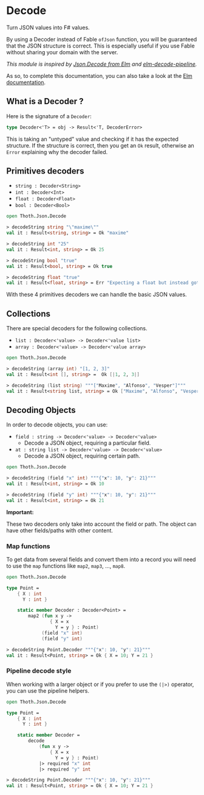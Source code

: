 # Decode

Turn JSON values into F# values.

By using a Decoder instead of Fable `ofJson` function, you will be guaranteed that the JSON structure is correct.
This is especially useful if you use Fable without sharing your domain with the server.

*This module is inspired by [Json.Decode from Elm](http://package.elm-lang.org/packages/elm-lang/core/latest/Json-Decode)
and [elm-decode-pipeline](http://package.elm-lang.org/packages/NoRedInk/elm-decode-pipeline/latest).*

As so, to complete this documentation, you can also take a look at the [Elm documentation](https://guide.elm-lang.org/interop/json.html).

## What is a Decoder ?

Here is the signature of a `Decoder`:

```fsharp
type Decoder<'T> = obj -> Result<'T, DecoderError>
```

This is taking an "untyped" value and checking if it has the expected structure. If the structure is correct,
then you get an `Ok` result, otherwise an `Error` explaining why the decoder failed.

## Primitives decoders

- `string : Decoder<String>`
- `int : Decoder<Int>`
- `float : Decoder<Float>`
- `bool : Decoder<Bool>`

```fsharp
open Thoth.Json.Decode

> decodeString string "\"maxime\""
val it : Result<string, string> = Ok "maxime"

> decodeString int "25"
val it : Result<int, string> = Ok 25

> decodeString bool "true"
val it : Result<bool, string> = Ok true

> decodeString float "true"
val it : Result<float, string> = Err "Expecting a float but instead got: true"
```

With these 4 primitives decoders we can handle the basic JSON values.

## Collections

There are special decoders for the following collections.

- `list : Decoder<'value> -> Decoder<'value list>`
- `array : Decoder<'value> -> Decoder<'value array>`

```fsharp
open Thoth.Json.Decode

> decodeString (array int) "[1, 2, 3]"
val it : Result<int [], string> =  Ok [|1, 2, 3|]

> decodeString (list string) """["Maxime", "Alfonso", "Vesper"]"""
val it : Result<string list, string> = Ok ["Maxime", "Alfonso", "Vesper"]
```

## Decoding Objects

In order to decode objects, you can use:

- `field : string -> Decoder<'value> -> Decoder<'value>`
    - Decode a JSON object, requiring a particular field.
- `at : string list -> Decoder<'value> -> Decoder<'value>`
    - Decode a JSON object, requiring certain path.

```fsharp
open Thoth.Json.Decode

> decodeString (field "x" int) """{"x": 10, "y": 21}"""
val it : Result<int, string> = Ok 10

> decodeString (field "y" int) """{"x": 10, "y": 21}"""
val it : Result<int, string> = Ok 21
```

**Important:**

These two decoders only take into account the field or path. The object can have other fields/paths with other content.

### Map functions

To get data from several fields and convert them into a record you will need to use the `map` functions
like `map2`, `map3`, ..., `map8`.

```fsharp
open Thoth.Json.Decode

type Point =
    { X : int
      Y : int }

    static member Decoder : Decoder<Point> =
        map2 (fun x y ->
                { X = x
                  Y = y } : Point)
             (field "x" int)
             (field "y" int)

> decodeString Point.Decoder """{"x": 10, "y": 21}"""
val it : Result<Point, string> = Ok { X = 10; Y = 21 }
```

### Pipeline decode style

When working with a larger object or if you prefer to use the `(|>)` operator, you can use the pipeline helpers.

```fsharp
open Thoth.Json.Decode

type Point =
    { X : int
      Y : int }

    static member Decoder =
        decode
            (fun x y ->
                { X = x
                  Y = y } : Point)
            |> required "x" int
            |> required "y" int

> decodeString Point.Decoder """{"x": 10, "y": 21}"""
val it : Result<Point, string> = Ok { X = 10; Y = 21 }
```
